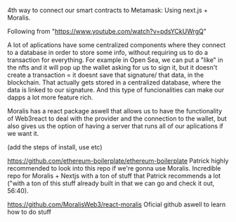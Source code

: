 4th way to connect our smart contracts to Metamask: Using next.js + Moralis.

Following from "https://www.youtube.com/watch?v=pdsYCkUWrgQ"

A lot of aplications have some centralized components where they connect to a database in order to store some info, without requiring us to do a transaction for everything.
For example in Open Sea, we can put a "like" in the nfts and it will pop up the wallet asking for us to sign it, but it doesn't create a transaction = it doesnt save that
signature/ that data, in the blockchain. That actually gets stored in a centralized database, where the data is linked to our signature.
And this type of funcionalities can make our dapps a lot more feature rich.

Moralis has a react package aswell that allows us to have the functionality of Web3react to deal with the provider and the connection to the wallet, but also gives us the option of having a server that runs all of our aplications if we want it.

(add the steps of install, use etc)

https://github.com/ethereum-boilerplate/ethereum-boilerplate
Patrick highly recommended to look into this repo if we're gonna use Moralis. Incredible repo for Moralis + Nextjs with a ton of stuff that Patrick recommends a lot ("with a ton of this stuff already built in that we can go and check it out, 56:40).

https://github.com/MoralisWeb3/react-moralis
Oficial github aswell to learn how to do stuff
